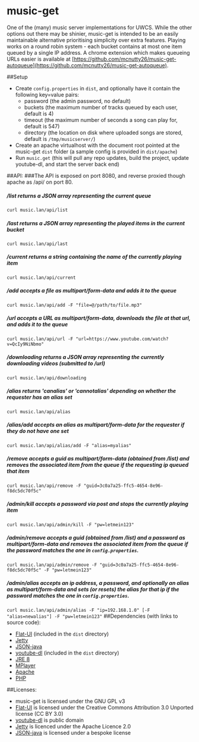 # music-get

One of the (many) music server implementations for UWCS. While the other options out there may be shinier, music-get is intended to be an easily maintainable alternative prioritising simplicity over extra features. Playing works on a round robin system - each bucket contains at most one item queued by a single IP address. A chrome extension which makes queueing URLs easier is available at [https://github.com/mcnutty26/music-get-autoqueue](https://github.com/mcnutty26/music-get-autoqueue).

##Setup
* Create `config.properties` in `dist`, and optionally have it contain the following key=value pairs:
  * password (the admin password, no default)
  * buckets (the maximum number of tracks queued by each user, default is 4)
  * timeout (the maximum number of seconds a song can play for, default is 547)
  * directory (the location on disk where uploaded songs are stored, default is `/tmp/musicserver/`)
* Create an apache virtualhost with the document root pointed at the music-get `dist` folder (a sample config is provided in `dist/apache`)
* Run `music.get` (this will pull any repo updates, build the project, update youtube-dl, and start the server back end)

##API:
###The API is exposed on port 8080, and reverse proxied though apache as /api/ on port 80.
##### /list returns a JSON array representing the current queue 
```curl music.lan/api/list```
##### /last returns a JSON array representing the played items in the current bucket
```curl music.lan/api/last```
##### /current returns a string containing the name of the currently playing item
```curl music.lan/api/current```
##### /add accepts a file as multipart/form-data and adds it to the queue
```curl music.lan/api/add -F "file=@/path/to/file.mp3"```
##### /url accepts a URL as multipart/form-data, downloads the file at that url, and adds it to the queue
```curl music.lan/api/url -F "url=https://www.youtube.com/watch?v=QcIy9NiNbmo"```
##### /downloading returns a JSON array representing the currently downloading videos (submitted to /url)
```curl music.lan/api/downloading```
##### /alias returns 'canalias' or 'cannotalias' depending on whether the requester has an alias set
```curl music.lan/api/alias```
##### /alias/add accepts an alias as multipart/form-data for the requester if they do not have one set
```curl music.lan/api/alias/add -F "alias=myalias"```
##### /remove accepts a guid as multipart/form-data (obtained from /list) and removes the associated item from the queue if the requesting ip queued that item
```curl music.lan/api/remove -F "guid=3c0a7a25-ffc5-4654-8e96-f8dc5dc70f5c"```
##### /admin/kill accepts a password via post and stops the currently playing item
```curl music.lan/api/admin/kill -F "pw=letmein123"```
##### /admin/remove accepts a guid (obtained from /list) and a password as multipart/form-data and removes the associated item from the queue if the password matches the one in `config.properties`.
```curl music.lan/api/admin/remove -F "guid=3c0a7a25-ffc5-4654-8e96-f8dc5dc70f5c" -F "pw=letmein123"```
##### /admin/alias accepts an ip address, a password, and optionally an alias as multipart/form-data and sets (or resets) the alias for that ip if the password matches the one in `config.properties`.
```curl music.lan/api/admin/alias -F "ip=192.168.1.0" [-F "alias=newalias"] -F "pw=letmein123"```
##Dependencies (with links to source code):
* [Flat-UI](https://github.com/designmodo/Flat-UI) (included in the `dist` directory)
* [Jetty](https://github.com/eclipse/jetty.project) 
* [JSON-java](https://github.com/stleary/JSON-java) 
* [youtube-dl](https://github.com/rg3/youtube-dl/) (included in the `dist` directory)
* [JRE 8](http://download.java.net/openjdk/jdk8/)
* [MPlayer](https://www.mplayerhq.hu/design7/dload.html)
* [Apache](https://github.com/apache/httpd)
* [PHP](https://github.com/php/php-src)

##Licenses:
* music-get is licensed under the GNU GPL v3
* [Flat-UI](https://github.com/designmodo/Flat-UI) is licensed under the Creative Commons Attribution 3.0 Unported license (CC BY 3.0)
* [youtube-dl](https://github.com/rg3/youtube-dl/) is public domain
* [Jetty](https://github.com/eclipse/jetty.project) is licenced under the Apache Licence 2.0
* [JSON-java](https://github.com/stleary/JSON-java) is licensed under a bespoke license
